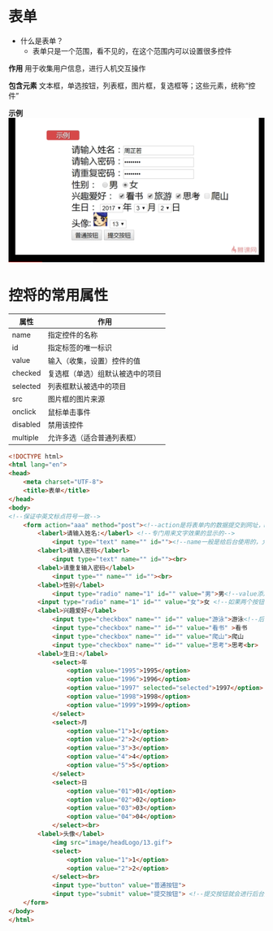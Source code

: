 # 表单

- 什么是表单？
  - 表单只是一个范围，看不见的，在这个范围内可以设置很多控件

**作用**  用于收集用户信息，进行人机交互操作

**包含元素** 文本框，单选按钮，列表框，图片框，复选框等；这些元素，统称“控件”

**示例**  
![avatar](../img/image-20210114164646521.png)

# 控将的常用属性

| 属性     | 作用                             |
| -------- | -------------------------------- |
| name     | 指定控件的名称                   |
| id       | 指定标签的唯一标识               |
| value    | 输入（收集，设置）控件的值       |
| checked  | 复选框（单选）组默认被选中的项目 |
| selected | 列表框默认被选中的项目           |
| src      | 图片框的图片来源                 |
| onclick  | 鼠标单击事件                     |
| disabled | 禁用该控件                       |
| multiple | 允许多选（适合普通列表框）       |

```html
<!DOCTYPE html>
<html lang="en">
<head>
    <meta charset="UTF-8">
    <title>表单</title>
</head>
<body>
<!--保证中英文标点符号一致-->
    <form action="aaa" method="post"><!--action是将表单内的数据提交到网址，method是提交的请求方式，有get和post等-->
        <laberl>请输入姓名:</laberl> <!--专门用来文字效果的显示的-->
            <input type="text" name="" id=""><!--name一般是给后台使用的，允许重复，id一般是给js使用的，id唯一--><br>
        <laberl>请输入密码</laberl>
            <input type="text" name="" id=""><br>
        <label>请重复输入密码</label>
            <input type="" name="" id=""><br>
        <label>性别</label>
            <input type="radio" name="1" id="" value="男">男<!--value添加与否在前端是看不到的，如果一旦涉及到后台是必须要添加value的-->
        <input type="radio" name="1" id="" value="女">女 <!--如果两个按钮没有设置相同的name名字，那么两个是可以同时选中的--><br>
        <label>兴趣爱好</label>
            <input type="checkbox" name="" id="" value="游泳">游泳<!--后台传值value一般是传递数字-->
            <input type="checkbox" name="" id="" value="看书" >看书
            <input type="checkbox" name="" id="" value="爬山">爬山
            <input type="checkbox" name="" id="" value="思考">思考<br>
        <label>生日:</label>
            <select>年
                <option value="1995">1995</option>
                <option value="1996">1996</option>
                <option value="1997" selected="selected">1997</option> <!--selected是设置默认显示-->
                <option value="1998">1998</option>
                <option value="1999">1999</option>
            </select>
            <select>月
                <option value="1">1</option>
                <option value="2">2</option>
                <option value="3">3</option>
                <option value="4">4</option>
                <option value="5">5</option>
            </select>
            <select>日
                <option value="01">01</option>
                <option value="02">02</option>
                <option value="03">03</option>
                <option value="04">04</option>
            </select><br>
        <label>头像</label>
            <img src="image/headLogo/13.gif">
            <select>
                <option value="1">1</option>
                <option value="2">2</option>
            </select><br>
            <input type="button" value="普通按钮">
            <input type="submit" value="提交按钮"> <!--提交按钮就会进行后台处理-->
    </form>
</body>
</html>
```

